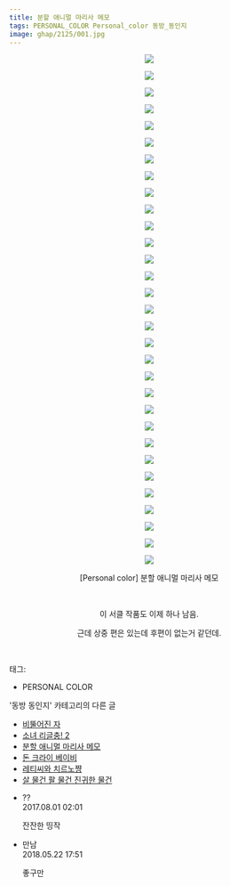 ```yaml
---
title: 분할 애니멀 마리사 메모
tags: PERSONAL_COLOR Personal_color 동방_동인지
image: ghap/2125/001.jpg
---
```

<div class="article">
<p style="text-align: center; clear: none; float: none;"><img src="{{ site.nasurl }}/ghap/2125/001.jpg"/></p>
<p style="text-align: center; clear: none; float: none;"><img src="{{ site.nasurl }}/ghap/2125/002.jpg"/></p>
<p style="text-align: center; clear: none; float: none;"><img src="{{ site.nasurl }}/ghap/2125/003.jpg"/></p>
<p style="text-align: center; clear: none; float: none;"><img src="{{ site.nasurl }}/ghap/2125/004.jpg"/></p>
<p style="text-align: center; clear: none; float: none;"><img src="{{ site.nasurl }}/ghap/2125/005.jpg"/></p>
<p style="text-align: center; clear: none; float: none;"><img src="{{ site.nasurl }}/ghap/2125/006.jpg"/></p>
<p style="text-align: center; clear: none; float: none;"><img src="{{ site.nasurl }}/ghap/2125/007.jpg"/></p>
<p style="text-align: center; clear: none; float: none;"><img src="{{ site.nasurl }}/ghap/2125/008.jpg"/></p>
<p style="text-align: center; clear: none; float: none;"><img src="{{ site.nasurl }}/ghap/2125/009.jpg"/></p>
<p style="text-align: center; clear: none; float: none;"><img src="{{ site.nasurl }}/ghap/2125/010.jpg"/></p>
<p style="text-align: center; clear: none; float: none;"><img src="{{ site.nasurl }}/ghap/2125/011.jpg"/></p>
<p style="text-align: center; clear: none; float: none;"><img src="{{ site.nasurl }}/ghap/2125/012.jpg"/></p>
<p style="text-align: center; clear: none; float: none;"><img src="{{ site.nasurl }}/ghap/2125/013.jpg"/></p>
<p style="text-align: center; clear: none; float: none;"><img src="{{ site.nasurl }}/ghap/2125/014.jpg"/></p>
<p style="text-align: center; clear: none; float: none;"><img src="{{ site.nasurl }}/ghap/2125/015.jpg"/></p>
<p style="text-align: center; clear: none; float: none;"><img src="{{ site.nasurl }}/ghap/2125/016.jpg"/></p>
<p style="text-align: center; clear: none; float: none;"><img src="{{ site.nasurl }}/ghap/2125/017.jpg"/></p>
<p style="text-align: center; clear: none; float: none;"><img src="{{ site.nasurl }}/ghap/2125/018.jpg"/></p>
<p style="text-align: center; clear: none; float: none;"><img src="{{ site.nasurl }}/ghap/2125/019.jpg"/></p>
<p style="text-align: center; clear: none; float: none;"><img src="{{ site.nasurl }}/ghap/2125/020.jpg"/></p>
<p style="text-align: center; clear: none; float: none;"><img src="{{ site.nasurl }}/ghap/2125/021.jpg"/></p>
<p style="text-align: center; clear: none; float: none;"><img src="{{ site.nasurl }}/ghap/2125/022.jpg"/></p>
<p style="text-align: center; clear: none; float: none;"><img src="{{ site.nasurl }}/ghap/2125/023.jpg"/></p>
<p style="text-align: center; clear: none; float: none;"><img src="{{ site.nasurl }}/ghap/2125/024.jpg"/></p>
<p style="text-align: center; clear: none; float: none;"><img src="{{ site.nasurl }}/ghap/2125/025.jpg"/></p>
<p style="text-align: center; clear: none; float: none;"><img src="{{ site.nasurl }}/ghap/2125/026.jpg"/></p>
<p style="text-align: center; clear: none; float: none;"><img src="{{ site.nasurl }}/ghap/2125/027.jpg"/></p>
<p style="text-align: center; clear: none; float: none;"><img src="{{ site.nasurl }}/ghap/2125/028.jpg"/></p>
<p style="text-align: center; clear: none; float: none;"><img src="{{ site.nasurl }}/ghap/2125/029.jpg"/></p>
<p style="text-align: center; clear: none; float: none;"><img src="{{ site.nasurl }}/ghap/2125/030.jpg"/></p>
<p style="text-align: center; clear: none; float: none;"><img src="{{ site.nasurl }}/ghap/2125/031.jpg"/></p>
<p style="text-align: center; clear: none; float: none;">[Personal color] 분할 애니멀 마리사 메모</p>
<p style="text-align: center; clear: none; float: none;"><br/></p>
<p style="text-align: center; clear: none; float: none;">이 서클 작품도 이제 하나 남음.</p>
<p style="text-align: center; clear: none; float: none;">근데 상중 편은 있는데 후편이 없는거 같던데.</p>
<p><br/></p>
</div><div class="tagTrail">
<p>태그: </p>
<ul>
<li>PERSONAL COLOR</li>
</ul>
</div><div class="another">
<p>'동방 동인지' 카테고리의 다른 글</p>
<ul>
<li><a href="/2016-09-11-ghap_2127">비뚤어진 자</a></li>
<li><a href="/2016-09-11-ghap_2126">소녀 리글충! 2</a></li>
<li><a href="/2016-09-11-ghap_2125">분할 애니멀 마리사 메모</a></li>
<li><a href="/2016-09-11-ghap_2123">돈 크라이 베이비</a></li>
<li><a href="/2016-09-11-ghap_2122">레티씨와 치르노쨩</a></li>
<li><a href="/2016-09-11-ghap_2121">살 물건 팔 물건 진귀한 물건</a></li>
</ul>
</div><div class="cb_module cb_fluid">
<div class="cb_wrt cb_profile">
<div class="comment">
<ul>
<li class="cb_thumb_off" id="comment15048812">
<div class="cb_comment_area">
<div class="cb_info_area">
<div class="cb_section">
<span class="cb_nick_name">??</span>
</div>
<div class="cb_section">
<span class="cb_date">2017.08.01 02:01 </span>
</div>
</div>
<div class="cb_dsc_comment">
<p class="cb_dsc">
											잔잔한 띵작
										</p>
</div>
</div></li>
<li class="cb_thumb_off" id="comment15260108">
<div class="cb_comment_area">
<div class="cb_info_area">
<div class="cb_section">
<span class="cb_nick_name">만남</span>
</div>
<div class="cb_section">
<span class="cb_date">2018.05.22 17:51 </span>
</div>
</div>
<div class="cb_dsc_comment">
<p class="cb_dsc">
											좋구만
										</p>
</div>
</div></li>
</ul>
</div>
</div><!-- commentList close -->
</div>